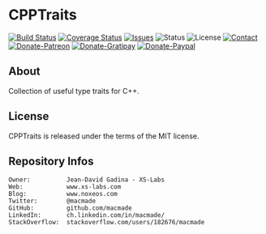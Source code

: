CPPTraits
=========

[![Build Status](https://img.shields.io/travis/macmade/CPPTraits.svg?branch=master&style=flat)](https://travis-ci.org/macmade/CPPTraits)
[![Coverage Status](https://img.shields.io/coveralls/macmade/CPPTraits.svg?branch=master&style=flat)](https://coveralls.io/r/macmade/CPPTraits?branch=master)
[![Issues](http://img.shields.io/github/issues/macmade/CPPTraits.svg?style=flat)](https://github.com/macmade/CPPTraits/issues)
![Status](https://img.shields.io/badge/status-active-brightgreen.svg?style=flat)
![License](https://img.shields.io/badge/license-mit-brightgreen.svg?style=flat)
[![Contact](https://img.shields.io/badge/contact-@macmade-blue.svg?style=flat)](https://twitter.com/macmade)  
[![Donate-Patreon](https://img.shields.io/badge/donate-patreon-yellow.svg?style=flat)](https://patreon.com/macmade)
[![Donate-Gratipay](https://img.shields.io/badge/donate-gratipay-yellow.svg?style=flat)](https://www.gratipay.com/macmade)
[![Donate-Paypal](https://img.shields.io/badge/donate-paypal-yellow.svg?style=flat)](https://paypal.me/xslabs)

About
-----

Collection of useful type traits for C++.

License
-------

CPPTraits is released under the terms of the MIT license.

Repository Infos
----------------

    Owner:			Jean-David Gadina - XS-Labs
    Web:			www.xs-labs.com
    Blog:			www.noxeos.com
    Twitter:		@macmade
    GitHub:			github.com/macmade
    LinkedIn:		ch.linkedin.com/in/macmade/
    StackOverflow:	stackoverflow.com/users/182676/macmade
